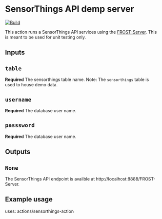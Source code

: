 # SensorThings API demp server
[![Build](https://github.com/cgs-earth/sensorthings-action/actions/workflows/main.yml/badge.svg)](https://github.com/cgs-earth/sensorthings-action/actions/workflows/main.yml)

This action runs a SensorThings API services using the [FROST-Server](https://github.com/FraunhoferIOSB/FROST-Server).
This is meant to be used for unit testing only.

## Inputs

## `table`

**Required** The sensorthings table name. Note: The `sensorthings` table is used to house demo data.

## `username`

**Required** The database user name.

## `passsword`

**Required** The database user name.

## Outputs

## `None`

The SensorThings API endpoint is availble at http://localhost:8888/FROST-Server.

## Example usage

uses: actions/sensorthings-action
